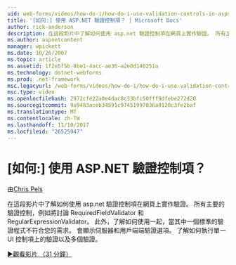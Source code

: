 ```yaml
---
uid: web-forms/videos/how-do-i/how-do-i-use-validation-controls-in-aspnet
title: '[如何:] 使用 ASP.NET 驗證控制項？ | Microsoft Docs'
author: rick-anderson
description: 在這段影片中了解如何使用 asp.net 驗證控制項在網頁上實作驗證。 所有主要的驗證控制這類...
ms.author: aspnetcontent
manager: wpickett
ms.date: 10/26/2007
ms.topic: article
ms.assetid: 1f2e5f5b-8be1-4acc-ae36-a2e0d140251a
ms.technology: dotnet-webforms
ms.prod: .net-framework
msc.legacyurl: /web-forms/videos/how-do-i/how-do-i-use-validation-controls-in-aspnet
msc.type: video
ms.openlocfilehash: 2972cfe22a0e4dac8c33bfc50fff9dfebe272d20
ms.sourcegitcommit: 9a9483aceb34591c97451997036a9120c3fe2baf
ms.translationtype: MT
ms.contentlocale: zh-TW
ms.lasthandoff: 11/10/2017
ms.locfileid: "26525947"
---
```

<a name="how-do-i--use-validation-controls-in-aspnet"></a>[如何:] 使用 ASP.NET 驗證控制項？
====================
由[Chris Pels](https://twitter.com/chrispels)

在這段影片中了解如何使用 asp.net 驗證控制項在網頁上實作驗證。 所有主要的驗證控制，例如將討論 RequiredFieldValidator 和 RegularExpressionValidator。 此外，了解如何使用一起，當其中一個標準的驗證程式不符合您的需求。 會顯示伺服器和用戶端端驗證選項。 了解如何執行單一 UI 控制項上的驗證以及多個驗證。

[&#9654;觀看影片 （31 分鐘）](https://channel9.msdn.com/Blogs/ASP-NET-Site-Videos/how-do-i-use-validation-controls-in-aspnet)
